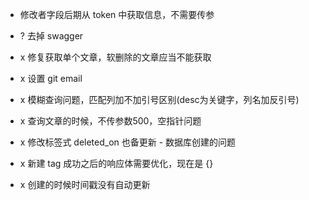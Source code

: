 
- 修改者字段后期从 token 中获取信息，不需要传参
- ? 去掉 swagger


  


- x 修复获取单个文章，软删除的文章应当不能获取
- x 设置 git email
- x 模糊查询问题，匹配列加不加引号区别(desc为关键字，列名加反引号)
- x 查询文章的时候，不传参数500，空指针问题
- x 修改标签式 deleted_on 也备更新 - 数据库创建的问题
- x 新建 tag 成功之后的响应体需要优化，现在是 {}
- x 创建的时候时间戳没有自动更新